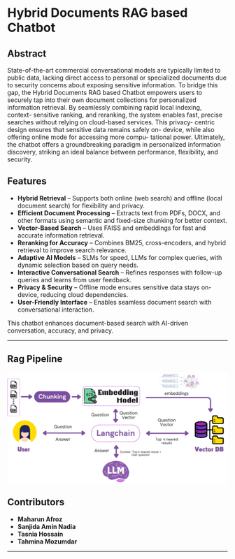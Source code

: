 # Hybrid Documents RAG based Chatbot

## Abstract

State-of-the-art commercial conversational models
are typically limited to public data, lacking direct access to
personal or specialized documents due to security concerns about
exposing sensitive information. To bridge this gap, the Hybrid
Documents RAG based Chatbot empowers users to securely tap
into their own document collections for personalized information
retrieval. By seamlessly combining rapid local indexing, context-
sensitive ranking, and reranking, the system enables fast, precise
searches without relying on cloud-based services. This privacy-
centric design ensures that sensitive data remains safely on-
device, while also offering online mode for accessing more compu-
tational power. Ultimately, the chatbot offers a groundbreaking
paradigm in personalized information discovery, striking an ideal
balance between performance, flexibility, and security.

## Features

- **Hybrid Retrieval** – Supports both online (web search) and offline (local document search) for flexibility and privacy.  
- **Efficient Document Processing** – Extracts text from PDFs, DOCX, and other formats using semantic and fixed-size chunking for better context.  
- **Vector-Based Search** – Uses FAISS and embeddings for fast and accurate information retrieval.  
- **Reranking for Accuracy** – Combines BM25, cross-encoders, and hybrid retrieval to improve search relevance.  
- **Adaptive AI Models** – SLMs for speed, LLMs for complex queries, with dynamic selection based on query needs.  
- **Interactive Conversational Search** – Refines responses with follow-up queries and learns from user feedback.  
- **Privacy & Security** – Offline mode ensures sensitive data stays on-device, reducing cloud dependencies.  
- **User-Friendly Interface** – Enables seamless document search with conversational interaction.  

This chatbot enhances document-based search with AI-driven conversation, accuracy, and privacy.  

---
## Rag Pipeline
![Rag Pipeline](./Reports%20and%20Proposals/data/rag_pipeline.png)

## Contributors

- **Maharun Afroz** 
- **Sanjida Amin Nadia**
- **Tasnia Hossain**
- **Tahmina Mozumdar**
---

